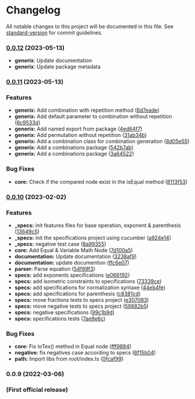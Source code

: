 # Changelog

All notable changes to this project will be documented in this file. See [standard-version](https://github.com/conventional-changelog/standard-version) for commit guidelines.

### [0.0.12](https://github.com/dopey2/math-x-js/compare/v0.0.11...v0.0.12) (2023-05-13)

* **generix**: Update documentation
* **generix**: Update package metadata

### [0.0.11](https://github.com/dopey2/math-x-js/compare/v0.0.10...v0.0.11) (2023-05-13)


### Features

* **generix:** Add combination with repetition method ([6d7eade](https://github.com/dopey2/math-x-js/commit/6d7eade2c0c8e94cc5b569281204a389b2b1d5f7))
* **generix:** Add default parameter to combination without repetition ([6c9533d](https://github.com/dopey2/math-x-js/commit/6c9533d881bdb3ed7aef387491a9e860426dc217))
* **generix:** Add named export from package ([4ed64f7](https://github.com/dopey2/math-x-js/commit/4ed64f7fabd79db3f37983ff3942ad6bb7d59a8d))
* **generix:** Add permutation without repetition ([31ab34b](https://github.com/dopey2/math-x-js/commit/31ab34b64a800b6b6de7c7caf08f26b2577ce323))
* **generix:** Add a combination class for combination generation ([8d05e55](https://github.com/dopey2/math-x-js/commit/8d05e55c7e98aa8aead90607c07c0c72c66ccec9))
* **generix:** Add a combinations package ([542b7ab](https://github.com/dopey2/math-x-js/commit/542b7abc720ad78ee662a4af983b1d81c663fc18))
* **generix:** Add a combinations package ([3a64522](https://github.com/dopey2/math-x-js/commit/3a645224a2e20562a44c656c57b55fd73f84d314))


### Bug Fixes

* **core:** Check if the compared node exist in the isEqual method ([8113f53](https://github.com/dopey2/math-x-js/commit/8113f53d27b72fc355ec078620f23ef03db5aaf8))

### [0.0.10](https://github.com/dopey2/math-x-js/compare/v0.0.9...v0.0.10) (2023-02-02)


### Features

* **_specs:** init features files for base operation, exponent & parenthesis ([13649c5](https://github.com/dopey2/math-x-js/commit/13649c5ee7cf46c8293d9071d7057f00421154aa))
* **_specs:** init the specifications project using cucumber ([a924e14](https://github.com/dopey2/math-x-js/commit/a924e14924208f127be9270110575c759ca2b832))
* **_specs:** negative test case ([8a99355](https://github.com/dopey2/math-x-js/commit/8a9935549589b49a508d30f570ace9efdaf3cc33))
* **core:** Add Equal & Variable Math Node ([7d100a5](https://github.com/dopey2/math-x-js/commit/7d100a58d7c89b2f6f435c30e92ab0a94c2bd1af))
* **documentation:** Update documentation ([3238af9](https://github.com/dopey2/math-x-js/commit/3238af90c0566f8b48da33421cad68db16a4514b))
* **documentation:** update documention ([ffc6e07](https://github.com/dopey2/math-x-js/commit/ffc6e0756a271cebc9c49496bf00dbbf55c7e883))
* **parser:** Parse equation ([54f89f3](https://github.com/dopey2/math-x-js/commit/54f89f30ce996bab099f50796382451a53c0819e))
* **specs:** add exponents specifications ([e066192](https://github.com/dopey2/math-x-js/commit/e066192252c63c6fc418e419b6463efa35271b0c))
* **specs:** add isometric constraints to specifications ([73339ce](https://github.com/dopey2/math-x-js/commit/73339cea935035a70e92d56b98fc0163b7fe2208))
* **specs:** add specifications for normalization syntaxe ([44eb4fe](https://github.com/dopey2/math-x-js/commit/44eb4feb7cb87a0c10bed5230ef6cd415790211a))
* **specs:** add specifications for parenthesis ([c8381cd](https://github.com/dopey2/math-x-js/commit/c8381cdc3203e15503565f48eaf0c93208fc5cd2))
* **specs:** move fractions tests to specs project ([e307083](https://github.com/dopey2/math-x-js/commit/e307083475a2c0ffc832dbb36502e60759143fee))
* **specs:** move negative tests to specs project ([59882b5](https://github.com/dopey2/math-x-js/commit/59882b5f128c3337924b64161fa3747e500c04d3))
* **specs:** negative specifications ([99c1b9d](https://github.com/dopey2/math-x-js/commit/99c1b9de65c81ebce24c88ce750785c10aa20c72))
* **specs:** specifications tests ([7ae8e6c](https://github.com/dopey2/math-x-js/commit/7ae8e6c8d2ed5fb5cad315650831dc125848fac9))


### Bug Fixes

* **core:** Fix toTex() method in Equal node ([fff9884](https://github.com/dopey2/math-x-js/commit/fff9884dd8cdf1ca067c3733717c8ebb5a5aafa0))
* **negative:** fix negatives case according to specs ([6f15b04](https://github.com/dopey2/math-x-js/commit/6f15b04d53ac5de6e975856c003ee053f7114f76))
* **path:** Import libs from root/index.ts ([0fcaf99](https://github.com/dopey2/math-x-js/commit/0fcaf991a1d2966c944d0c0593cfdbdee2cf1506))

### 0.0.9 (2022-03-06)

### (First official release)
